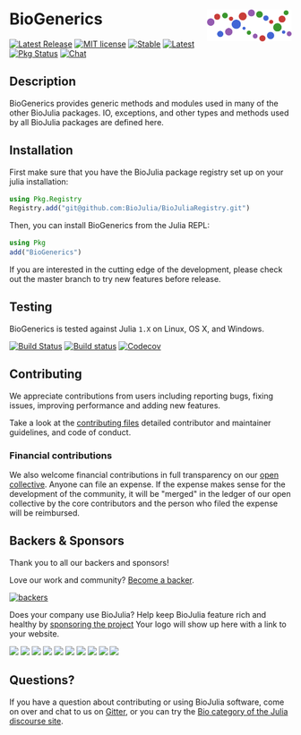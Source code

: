 # <img src="./sticker.svg" width="30%" align="right" /> BioGenerics

[![Latest Release](https://img.shields.io/github/release/BioJulia/BioGenerics.svg)](https://github.com/BioJulia/BioGenerics/releases/latest)
[![MIT license](https://img.shields.io/badge/license-MIT-green.svg)](https://github.com/BioJulia/BioGenerics/blob/master/LICENSE)
[![Stable](https://img.shields.io/badge/docs-stable-blue.svg)](https://BioJulia.github.io/BioGenerics/stable)
[![Latest](https://img.shields.io/badge/docs-latest-blue.svg)](https://BioJulia.github.io/BioGenerics/latest)
[![Pkg Status](http://www.repostatus.org/badges/latest/active.svg)](http://www.repostatus.org/#active)
[![Chat](https://img.shields.io/gitter/room/BioJulia/BioGenerics.svg)](https://gitter.im/BioJulia/BioGenerics)


## Description

BioGenerics provides generic methods and modules used in many of the other
BioJulia packages. IO, exceptions, and other types and methods used by all
BioJulia packages are defined here.


## Installation

First make sure that you have the BioJulia package registry set up on your julia
installation:

```julia
using Pkg.Registry
Registry.add("git@github.com:BioJulia/BioJuliaRegistry.git")
```

Then, you can install BioGenerics from the Julia REPL:

```julia
using Pkg
add("BioGenerics")
```

If you are interested in the cutting edge of the development, please check out
the master branch to try new features before release.


## Testing

BioGenerics is tested against Julia `1.X` on Linux, OS X, and Windows.

[![Build Status](https://travis-ci.com/BioJulia/BioGenerics.svg?branch=master)](https://travis-ci.com/BioJulia/BioGenerics)
[![Build status](https://ci.appveyor.com/api/projects/status/84j43foycyel8xpk?svg=true)](https://ci.appveyor.com/project/BenJWard/biogenerics)
[![Codecov](https://codecov.io/gh/BioJulia/BioGenerics/branch/master/graph/badge.svg)](https://codecov.io/gh/BioJulia/BioGenerics)


## Contributing

We appreciate contributions from users including reporting bugs, fixing
issues, improving performance and adding new features.

Take a look at the [contributing files](https://github.com/BioJulia/Contributing)
detailed contributor and maintainer guidelines, and code of conduct.


### Financial contributions

We also welcome financial contributions in full transparency on our
[open collective](https://opencollective.com/biojulia).
Anyone can file an expense. If the expense makes sense for the development
of the community, it will be "merged" in the ledger of our open collective by
the core contributors and the person who filed the expense will be reimbursed.


## Backers & Sponsors

Thank you to all our backers and sponsors!

Love our work and community? [Become a backer](https://opencollective.com/biojulia#backer).

[![backers](https://opencollective.com/biojulia/backers.svg?width=890)](https://opencollective.com/biojulia#backers)

Does your company use BioJulia? Help keep BioJulia feature rich and healthy by
[sponsoring the project](https://opencollective.com/biojulia#sponsor)
Your logo will show up here with a link to your website.

[![](https://opencollective.com/biojulia/sponsor/0/avatar.svg)](https://opencollective.com/biojulia/sponsor/0/website)
[![](https://opencollective.com/biojulia/sponsor/1/avatar.svg)](https://opencollective.com/biojulia/sponsor/1/website)
[![](https://opencollective.com/biojulia/sponsor/2/avatar.svg)](https://opencollective.com/biojulia/sponsor/2/website)
[![](https://opencollective.com/biojulia/sponsor/3/avatar.svg)](https://opencollective.com/biojulia/sponsor/3/website)
[![](https://opencollective.com/biojulia/sponsor/4/avatar.svg)](https://opencollective.com/biojulia/sponsor/4/website)
[![](https://opencollective.com/biojulia/sponsor/5/avatar.svg)](https://opencollective.com/biojulia/sponsor/5/website)
[![](https://opencollective.com/biojulia/sponsor/6/avatar.svg)](https://opencollective.com/biojulia/sponsor/6/website)
[![](https://opencollective.com/biojulia/sponsor/7/avatar.svg)](https://opencollective.com/biojulia/sponsor/7/website)
[![](https://opencollective.com/biojulia/sponsor/8/avatar.svg)](https://opencollective.com/biojulia/sponsor/8/website)
[![](https://opencollective.com/biojulia/sponsor/9/avatar.svg)](https://opencollective.com/biojulia/sponsor/9/website)


## Questions?

If you have a question about contributing or using BioJulia software, come
on over and chat to us on [Gitter](https://gitter.im/BioJulia/General), or you can try the
[Bio category of the Julia discourse site](https://discourse.julialang.org/c/domain/bio).